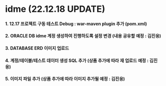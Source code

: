 # idme (22.12.18 UPDATE)
#### 1. 12.17 프로젝트 구동 테스트 Debug : war-maven plugin 추가 (pom.xml)
#### 2. ORACLE DB idme 계정 생성하여 진행하도록 설정 변경 (내용 공유할 예정 : 김진웅)
#### 3. DATABASE ERD 이미지 업로드
#### 4. 계정/테이블/테스트 데이터 생성 SQL 추가 (상품 추가에 따라 재 업로드 예정 : 김진웅)
#### 5. 이미지 파일 추가 (상품 추가에 따라 이미지 추가될 예정 : 김진웅)
